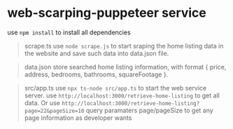 # web-scarping-puppeteer service
use `npm install` to install all dependencies
> scrape.ts
use `node scrape.js` to start sraping the home listing data in the website and save such data into data.json file.

> data.json
store searched home listing information, with format { price, address, bedrooms, bathrooms, squareFootage }.

> src/app.ts
use `npx ts-node src/app.ts` to start the web service server.
use `http://localhost:3000/retrieve-home-listing` to get all data.
Or use `http://localhost:3000/retrieve-home-listing?page=22&pageSize=10` query paramaters page/pageSize to get any page information as developer wants

